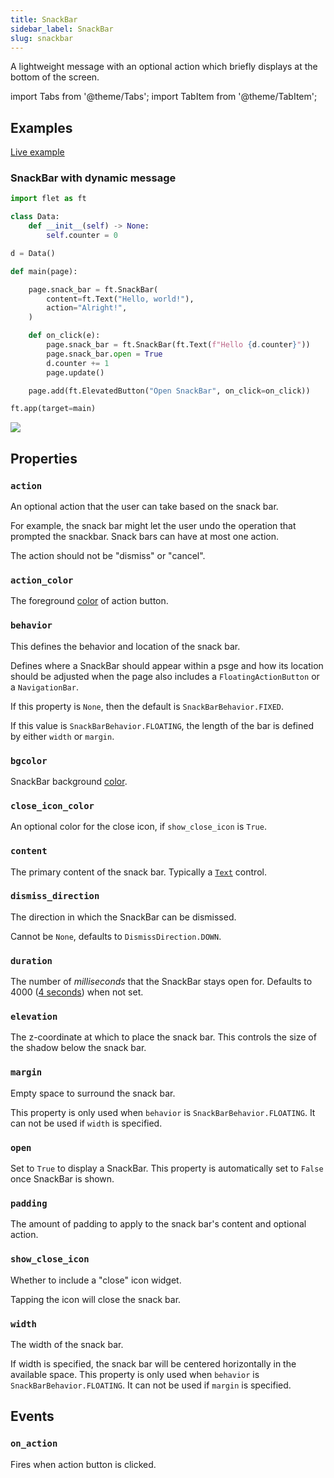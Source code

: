 ```yaml
---
title: SnackBar
sidebar_label: SnackBar
slug: snackbar
---
```


A lightweight message with an optional action which briefly displays at the bottom of the screen.

import Tabs from '@theme/Tabs';
import TabItem from '@theme/TabItem';

## Examples

[Live example](https://flet-controls-gallery.fly.dev/dialogs/snackbar)

### SnackBar with dynamic message

<Tabs groupId="language">
  <TabItem value="python" label="Python" default>

```python
import flet as ft

class Data:
    def __init__(self) -> None:
        self.counter = 0

d = Data()

def main(page):

    page.snack_bar = ft.SnackBar(
        content=ft.Text("Hello, world!"),
        action="Alright!",
    )

    def on_click(e):
        page.snack_bar = ft.SnackBar(ft.Text(f"Hello {d.counter}"))
        page.snack_bar.open = True
        d.counter += 1
        page.update()

    page.add(ft.ElevatedButton("Open SnackBar", on_click=on_click))

ft.app(target=main)
```
  </TabItem>
</Tabs>

<img src="/img/docs/controls/snackbar/snackbar-with-custom-content.gif" className="screenshot-40"/>

## Properties

### `action`

An optional action that the user can take based on the snack bar.

For example, the snack bar might let the user undo the operation that prompted the snackbar. Snack bars can have at most one action.

The action should not be "dismiss" or "cancel".

### `action_color`

The foreground [color](/docs/guides/python/colors) of action button.

### `behavior`

This defines the behavior and location of the snack bar.

Defines where a SnackBar should appear within a psge and how its location should be adjusted when the page also includes a `FloatingActionButton` or a `NavigationBar`.

If this property is `None`, then the default is `SnackBarBehavior.FIXED`.

If this value is `SnackBarBehavior.FLOATING`, the length of the bar is defined by either `width` or `margin`.

### `bgcolor`

SnackBar background [color](/docs/guides/python/colors).

### `close_icon_color`

An optional color for the close icon, if `show_close_icon` is `True`.

### `content`

The primary content of the snack bar. Typically a [`Text`](text) control.

### `dismiss_direction`

The direction in which the SnackBar can be dismissed.

Cannot be `None`, defaults to `DismissDirection.DOWN`.

### `duration`

The number of *milliseconds* that the SnackBar stays open for. Defaults to 4000 ([4 seconds](https://api.flutter.dev/flutter/material/SnackBar/duration.html)) when not set.

### `elevation`

The z-coordinate at which to place the snack bar. This controls the size of the shadow below the snack bar.

### `margin`

Empty space to surround the snack bar.

This property is only used when `behavior` is `SnackBarBehavior.FLOATING`. It can not be used if `width` is specified.

### `open`

Set to `True` to display a SnackBar. This property is automatically set to `False` once SnackBar is shown.

### `padding`

The amount of padding to apply to the snack bar's content and optional action.

### `show_close_icon`

Whether to include a "close" icon widget.

Tapping the icon will close the snack bar.

### `width`

The width of the snack bar.

If width is specified, the snack bar will be centered horizontally in the available space. This property is only used when `behavior` is `SnackBarBehavior.FLOATING`. It can not be used if `margin` is specified.

## Events

### `on_action`

Fires when action button is clicked.
